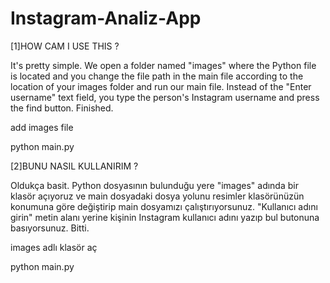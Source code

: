 # Instagram-Analiz-App

[1]HOW CAM I USE THIS ?

It's pretty simple. We open a folder named "images" where the Python file is located and you change the file path in the main file according to the location of your images folder and run our main file. Instead of the "Enter username" text field, you type the person's Instagram username and press the find button. Finished.

add images file

python main.py

[2]BUNU NASIL KULLANIRIM ?

Oldukça basit. Python dosyasının bulunduğu yere "images" adında bir klasör açıyoruz ve main dosyadaki dosya yolunu resimler klasörünüzün konumuna göre değiştirip main dosyamızı çalıştırıyorsunuz. "Kullanıcı adını girin" metin alanı yerine kişinin Instagram kullanıcı adını yazıp bul butonuna basıyorsunuz. Bitti.

images adlı klasör aç

python main.py
